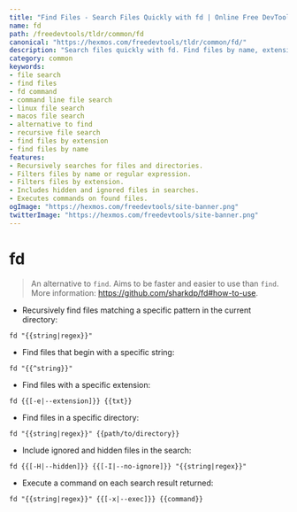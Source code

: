 ```yaml
---
title: "Find Files - Search Files Quickly with fd | Online Free DevTools by Hexmos"
name: fd
path: /freedevtools/tldr/common/fd
canonical: "https://hexmos.com/freedevtools/tldr/common/fd/"
description: "Search files quickly with fd. Find files by name, extension, or directory recursively. A faster and easier alternative to find. Free online tool, no registration required."
category: common
keywords:
- file search
- find files
- fd command
- command line file search
- linux file search
- macos file search
- alternative to find
- recursive file search
- find files by extension
- find files by name
features:
- Recursively searches for files and directories.
- Filters files by name or regular expression.
- Filters files by extension.
- Includes hidden and ignored files in searches.
- Executes commands on found files.
ogImage: "https://hexmos.com/freedevtools/site-banner.png"
twitterImage: "https://hexmos.com/freedevtools/site-banner.png"
---
```


# fd

> An alternative to `find`.
> Aims to be faster and easier to use than `find`.
> More information: <https://github.com/sharkdp/fd#how-to-use>.

- Recursively find files matching a specific pattern in the current directory:

`fd "{{string|regex}}"`

- Find files that begin with a specific string:

`fd "{{^string}}"`

- Find files with a specific extension:

`fd {{[-e|--extension]}} {{txt}}`

- Find files in a specific directory:

`fd "{{string|regex}}" {{path/to/directory}}`

- Include ignored and hidden files in the search:

`fd {{[-H|--hidden]}} {{[-I|--no-ignore]}} "{{string|regex}}"`

- Execute a command on each search result returned:

`fd "{{string|regex}}" {{[-x|--exec]}} {{command}}`
